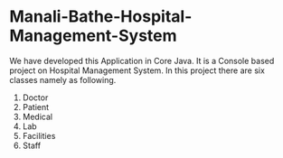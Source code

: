 # Manali-Bathe-Hospital-Management-System
We have developed this Application in Core Java. It is a Console based 
project on Hospital Management System. In this project there are six classes 
namely as following. 
1. Doctor 
2. Patient 
3. Medical 
4. Lab 
5. Facilities 
6. Staff
